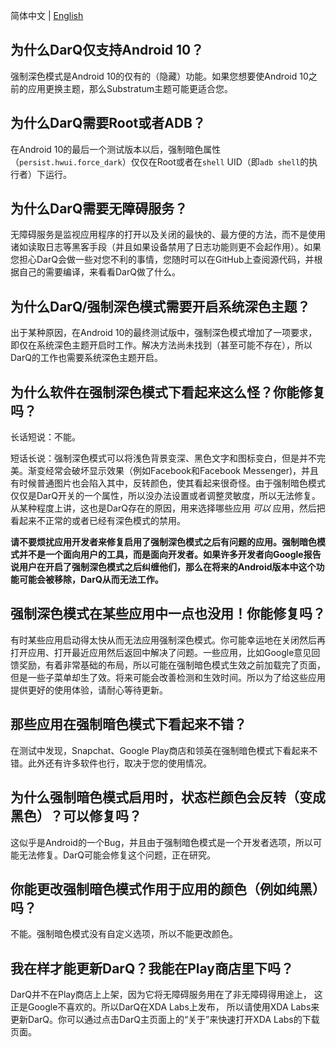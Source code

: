 简体中文 | [English](./faq.md)

## 为什么DarQ仅支持Android 10？
强制深色模式是Android 10的仅有的（隐藏）功能。如果您想要使Android 10之前的应用更换主题，那么Substratum主题可能更适合您。 

## 为什么DarQ需要Root或者ADB？
在Android 10的最后一个测试版本以后，强制暗色属性（`persist.hwui.force_dark`）仅仅在Root或者在`shell` UID（即`adb shell`的执行者）下运行。

## 为什么DarQ需要无障碍服务？
无障碍服务是监视应用程序的打开以及关闭的最快的、最方便的方法，而不是使用诸如读取日志等黑客手段（并且如果设备禁用了日志功能则更不会起作用）。如果您担心DarQ会做一些对您不利的事情，您随时可以在GitHub上查阅源代码，并根据自己的需要编译，来看看DarQ做了什么。

## 为什么DarQ/强制深色模式需要开启系统深色主题？
出于某种原因，在Android 10的最终测试版中，强制深色模式增加了一项要求，即仅在系统深色主题开启时工作。解决方法尚未找到（甚至可能不存在），所以DarQ的工作也需要系统深色主题开启。

## 为什么软件在强制深色模式下看起来这么怪？你能修复吗？
长话短说：不能。

短话长说：强制深色模式可以将浅色背景变深、黑色文字和图标变白，但是并不完美。渐变经常会破坏显示效果（例如Facebook和Facebook Messenger)，并且有时候普通图片也会陷入其中，反转颜色，使其看起来很奇怪。由于强制暗色模式仅仅是DarQ开关的一个属性，所以没办法设置或者调整灵敏度，所以无法修复。从某种程度上讲，这也是DarQ存在的原因，用来选择哪些应用 _可以_ 应用，然后把看起来不正常的或者已经有深色模式的禁用。

**请不要烦扰应用开发者来修复启用了强制深色模式之后有问题的应用。强制暗色模式并不是一个面向用户的工具，而是面向开发者。如果许多开发者向Google报告说用户在开启了强制深色模式之后纠缠他们，那么在将来的Android版本中这个功能可能会被移除，DarQ从而无法工作。**

## 强制深色模式在某些应用中一点也没用！你能修复吗？
有时某些应用启动得太快从而无法应用强制深色模式。你可能幸运地在关闭然后再打开应用、打开最近应用然后返回中解决了问题。一些应用，比如Google意见回馈奖励，有着非常基础的布局，所以可能在强制暗色模式生效之前加载完了页面，但是一些子菜单却生了效。将来可能会改善检测和生效时间。所以为了给这些应用提供更好的使用体验，请耐心等待更新。

## 那些应用在强制暗色模式下看起来不错？
在测试中发现，Snapchat、Google Play商店和领英在强制暗色模式下看起来不错。此外还有许多软件也行，取决于您的使用情况。

## 为什么强制暗色模式启用时，状态栏颜色会反转（变成黑色）？可以修复吗？
这似乎是Android的一个Bug，并且由于强制暗色模式是一个开发者选项，所以可能无法修复。DarQ可能会修复这个问题，正在研究。

## 你能更改强制暗色模式作用于应用的颜色（例如纯黑）吗？
不能。强制暗色模式没有自定义选项，所以不能更改颜色。

## 我在样才能更新DarQ？我能在Play商店里下吗？
DarQ并不在Play商店上上架，因为它将无障碍服务用在了非无障碍得用途上， 这正是Google不喜欢的。所以DarQ在XDA Labs上发布， 所以请使用XDA Labs来更新DarQ。你可以通过点击DarQ主页面上的“关于”来快速打开XDA Labs的下载页面。
